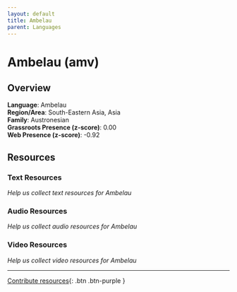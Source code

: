 ```yaml
---
layout: default
title: Ambelau
parent: Languages
---
```


# Ambelau (amv)

## Overview

**Language**: Ambelau  
**Region/Area**: South-Eastern Asia, Asia  
**Family**: Austronesian  
**Grassroots Presence (z-score)**: 0.00  
**Web Presence (z-score)**: -0.92  

## Resources

### Text Resources
*Help us collect text resources for Ambelau*

### Audio Resources
*Help us collect audio resources for Ambelau*

### Video Resources
*Help us collect video resources for Ambelau*

---

[Contribute resources](https://forms.office.com/e/1SfLJx3u1r){: .btn .btn-purple }
